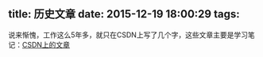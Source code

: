 title: 历史文章
date: 2015-12-19 18:00:29
tags:
---
说来惭愧，工作这么5年多，就只在CSDN上写了几个字，这些文章主要是学习笔记：[CSDN上的文章][1]

  [1]: http://blog.csdn.net/cza55007